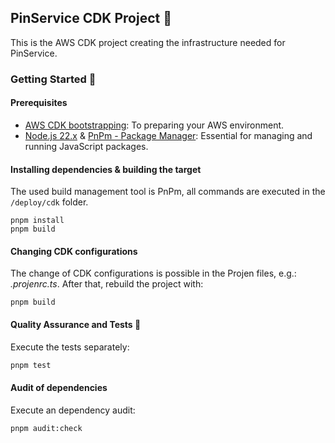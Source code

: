 ## PinService CDK Project 🌟

This is the AWS CDK project creating the infrastructure needed for PinService.

### Getting Started 🏁

#### Prerequisites
- [AWS CDK bootstrapping](doc/bootstrap.md): To preparing your AWS environment.
- [Node.js 22.x](https://nodejs.org/en/download/) & [PnPm - Package Manager](https://pnpm.io/): Essential for managing and running JavaScript packages.

#### Installing dependencies & building the target
The used build management tool is PnPm, all commands are executed in the `/deploy/cdk` folder.

```shell
pnpm install
pnpm build
```

#### Changing CDK configurations
The change of CDK configurations is possible in the Projen files, e.g.: *.projenrc.ts*.
After that, rebuild the project with:
```shell
pnpm build
```

#### Quality Assurance and Tests 🧐
Execute the tests separately:
```bash
pnpm test
```

#### Audit of dependencies
Execute an dependency audit:
```shell
pnpm audit:check
```